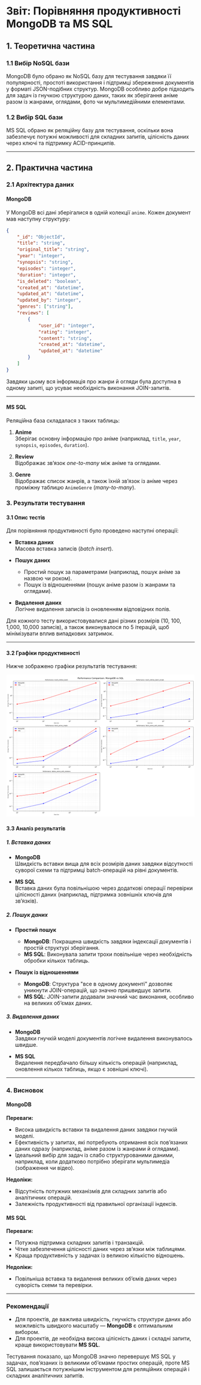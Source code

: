# **Звіт: Порівняння продуктивності MongoDB та MS SQL**

## **1. Теоретична частина**

### **1.1 Вибір NoSQL бази**
MongoDB було обрано як NoSQL базу для тестування завдяки її популярності, простоті використання і підтримці збереження документів у форматі JSON-подібних структур. MongoDB особливо добре підходить для задач із гнучкою структурою даних, таких як зберігання аніме разом із жанрами, оглядами, фото чи мультимедійними елементами.

### **1.2 Вибір SQL бази**
MS SQL обрано як реляційну базу для тестування, оскільки вона забезпечує потужні можливості для складних запитів, цілісність даних через ключі та підтримку ACID-принципів.

---

## **2. Практична частина**

### **2.1 Архітектура даних**

#### **MongoDB**
У MongoDB всі дані зберігалися в одній колекції `anime`. Кожен документ мав наступну структуру:
```json
{
    "_id": "ObjectId",
    "title": "string",
    "original_title": "string",
    "year": "integer",
    "synopsis": "string",
    "episodes": "integer",
    "duration": "integer",
    "is_deleted": "boolean",
    "created_at": "datetime",
    "updated_at": "datetime",
    "updated_by": "integer",
    "genres": ["string"],
    "reviews": [
        {
            "user_id": "integer",
            "rating": "integer",
            "content": "string",
            "created_at": "datetime",
            "updated_at": "datetime"
        }
    ]
}
```
Завдяки цьому вся інформація про жанри й огляди була доступна в одному запиті, що усуває необхідність виконання JOIN-запитів.

---

#### **MS SQL**

Реляційна база складалася з таких таблиць:

1. **Anime**  
   Зберігає основну інформацію про аніме (наприклад, `title`, `year`, `synopsis`, `episodes`, `duration`).

2. **Review**  
   Відображає зв’язок _one-to-many_ між аніме та оглядами.

3. **Genre**  
   Відображає список жанрів, а також їхній зв’язок із аніме через проміжну таблицю `AnimeGenre` (_many-to-many_).
### **3. Результати тестування**

#### **3.1 Опис тестів**
Для порівняння продуктивності було проведено наступні операції:

- **Вставка даних**  
  Масова вставка записів (*batch insert*).

- **Пошук даних**  
  - Простий пошук за параметрами (наприклад, пошук аніме за назвою чи роком).  
  - Пошук із відношеннями (пошук аніме разом із жанрами та оглядами).

- **Видалення даних**  
  Логічне видалення записів із оновленням відповідних полів.

Для кожного тесту використовувалися дані різних розмірів (10, 100, 1,000, 10,000 записів), а також виконувалося по 5 ітерацій, щоб мінімізувати вплив випадкових затримок.

---

#### **3.2 Графіки продуктивності**
Нижче зображено графіки результатів тестування:

![image info](performance_comparison.png)

#### **3.3 Аналіз результатів**

##### **1. Вставка даних**
- **MongoDB**  
  Швидкість вставки вища для всіх розмірів даних завдяки відсутності суворої схеми та підтримці batch-операцій на рівні документів.
  
- **MS SQL**  
  Вставка даних була повільнішою через додаткові операції перевірки цілісності даних (наприклад, підтримка зовнішніх ключів для зв’язків).

##### **2. Пошук даних**
- **Простий пошук**  
  - **MongoDB**: Покращена швидкість завдяки індексації документів і простій структурі зберігання.  
  - **MS SQL**: Виконувала запити трохи повільніше через необхідність обробки кількох таблиць.

- **Пошук із відношеннями**  
  - **MongoDB**: Структура "все в одному документі" дозволяє уникнути JOIN-операцій, що значно пришвидшує запити.  
  - **MS SQL**: JOIN-запити додавали значний час виконання, особливо на великих об’ємах даних.

##### **3. Видалення даних**
- **MongoDB**  
  Завдяки гнучкій моделі документів логічне видалення виконувалось швидше.

- **MS SQL**  
  Видалення передбачало більшу кількість операцій (наприклад, оновлення кількох таблиць, якщо є зовнішні ключі).

---

### **4. Висновок**

#### **MongoDB**
**Переваги:**
- Висока швидкість вставки та видалення даних завдяки гнучкій моделі.
- Ефективність у запитах, які потребують отримання всіх пов’язаних даних одразу (наприклад, аніме разом із жанрами й оглядами).
- Ідеальний вибір для задач із слабо структурованими даними, наприклад, коли додатково потрібно зберігати мультимедіа (зображення чи відео).

**Недоліки:**
- Відсутність потужних механізмів для складних запитів або аналітичних операцій.
- Залежність продуктивності від правильної організації індексів.

#### **MS SQL**
**Переваги:**
- Потужна підтримка складних запитів і транзакцій.
- Чітке забезпечення цілісності даних через зв’язки між таблицями.
- Краща продуктивність у задачах із великою кількістю відношень.

**Недоліки:**
- Повільніша вставка та видалення великих об’ємів даних через суворість схеми та перевірки.

---

### **Рекомендації**
- Для проектів, де важлива швидкість, гнучкість структури даних або можливість швидкого масштабу — **MongoDB** є оптимальним вибором.
- Для проектів, де необхідна висока цілісність даних і складні запити, краще використовувати **MS SQL**.

Тестування показало, що MongoDB значно перевершує MS SQL у задачах, пов’язаних із великими об’ємами простих операцій, проте MS SQL залишається потужнішим інструментом для реляційних операцій і складних аналітичних запитів.
